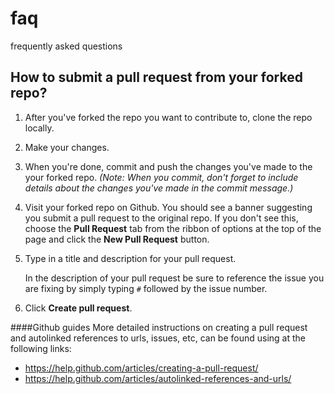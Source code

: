 # faq
frequently asked questions

## How to submit a pull request from your forked repo?

1. After you've forked the repo you want to contribute to, clone the repo locally.


2. Make your changes.


3. When you're done, commit and push the changes you've made to the your forked repo.
_(Note: When you commit, don't forget to include details about the changes you've made in the commit message.)_


4. Visit your forked repo on Github. You should see a banner suggesting you submit a pull request to the original repo. 
If you don't see this, choose the **Pull Request** tab from the ribbon of options at the top of the page and click the 
**New Pull Request** button.
    
    
5. Type in a title and description for your pull request.

   In the description of your pull request be sure to reference the issue you are fixing by simply typing
   `#` followed by the issue number.


6. Click **Create pull request**.

####Github guides
More detailed instructions on creating a pull request and autolinked references to urls, issues, etc, can be 
found using at the following links:

+ https://help.github.com/articles/creating-a-pull-request/ 
+ https://help.github.com/articles/autolinked-references-and-urls/
